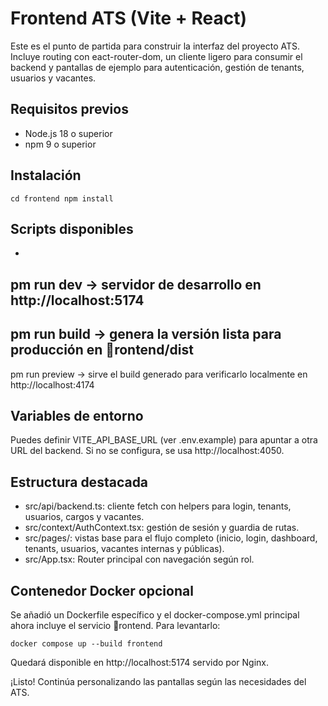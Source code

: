 ﻿# Frontend ATS (Vite + React)

Este es el punto de partida para construir la interfaz del proyecto ATS.
Incluye routing con eact-router-dom, un cliente ligero para consumir el backend
y pantallas de ejemplo para autenticación, gestión de tenants, usuarios y vacantes.

## Requisitos previos

- Node.js 18 o superior
- npm 9 o superior

## Instalación

`
cd frontend
npm install
`

## Scripts disponibles

- 
pm run dev → servidor de desarrollo en http://localhost:5174
- 
pm run build → genera la versión lista para producción en rontend/dist
- 
pm run preview → sirve el build generado para verificarlo localmente en http://localhost:4174

## Variables de entorno

Puedes definir VITE_API_BASE_URL (ver .env.example) para apuntar a otra URL del backend.
Si no se configura, se usa http://localhost:4050.

## Estructura destacada

- src/api/backend.ts: cliente fetch con helpers para login, tenants, usuarios, cargos y vacantes.
- src/context/AuthContext.tsx: gestión de sesión y guardia de rutas.
- src/pages/: vistas base para el flujo completo (inicio, login, dashboard, tenants, usuarios, vacantes internas y públicas).
- src/App.tsx: Router principal con navegación según rol.

## Contenedor Docker opcional

Se añadió un Dockerfile específico y el docker-compose.yml principal ahora
incluye el servicio rontend. Para levantarlo:

`
docker compose up --build frontend
`

Quedará disponible en http://localhost:5174 servido por Nginx.

¡Listo! Continúa personalizando las pantallas según las necesidades del ATS.
